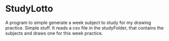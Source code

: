 # StudyLotto
A program to simple generate a week subject to study for my drawing practice. Simple stuff.
It reads a csv file in the studyFolder, that contains the subjects and draws one for this week
practice.
